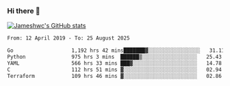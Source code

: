 ### Hi there 👋

[![Jameshwc's GitHub stats](https://github-readme-stats.vercel.app/api?username=jameshwc)](https://github.com/anuraghazra/github-readme-stats)

<!--START_SECTION:waka-->

```txt
From: 12 April 2019 - To: 25 August 2025

Go                   1,192 hrs 42 mins███████▓░░░░░░░░░░░░░░░░░   31.11 %
Python               975 hrs 3 mins  ██████▒░░░░░░░░░░░░░░░░░░   25.43 %
YAML                 566 hrs 33 mins ███▓░░░░░░░░░░░░░░░░░░░░░   14.78 %
C                    112 hrs 51 mins ▓░░░░░░░░░░░░░░░░░░░░░░░░   02.94 %
Terraform            109 hrs 46 mins ▓░░░░░░░░░░░░░░░░░░░░░░░░   02.86 %
```

<!--END_SECTION:waka-->